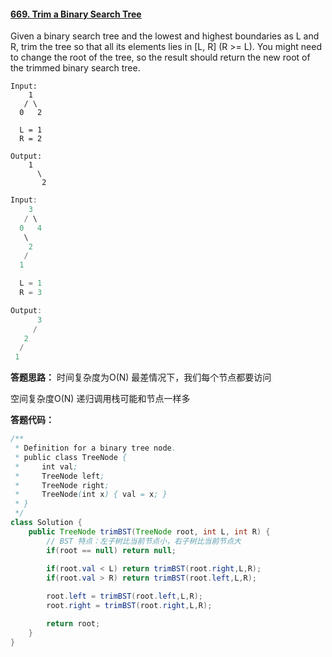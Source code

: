 #### [669. Trim a Binary Search Tree](https://leetcode-cn.com/problems/trim-a-binary-search-tree/)

Given a binary search tree and the lowest and highest boundaries as L and R, trim the tree so that all its elements lies in [L, R] (R >= L). You might need to change the root of the tree, so the result should return the new root of the trimmed binary search tree.

```
Input: 
    1
   / \
  0   2

  L = 1
  R = 2

Output: 
    1
      \
       2
```

```java
Input: 
    3
   / \
  0   4
   \
    2
   /
  1

  L = 1
  R = 3

Output: 
      3
     / 
   2   
  /
 1
```

**答题思路：** 时间复杂度为O(N) 最差情况下，我们每个节点都要访问

空间复杂度O(N) 递归调用栈可能和节点一样多



**答题代码：**

```java
/**
 * Definition for a binary tree node.
 * public class TreeNode {
 *     int val;
 *     TreeNode left;
 *     TreeNode right;
 *     TreeNode(int x) { val = x; }
 * }
 */
class Solution {
    public TreeNode trimBST(TreeNode root, int L, int R) {
        // BST 特点：左子树比当前节点小，右子树比当前节点大
        if(root == null) return null;
        
        if(root.val < L) return trimBST(root.right,L,R);
        if(root.val > R) return trimBST(root.left,L,R);

        root.left = trimBST(root.left,L,R);
        root.right = trimBST(root.right,L,R);

        return root;
    }
}
```

